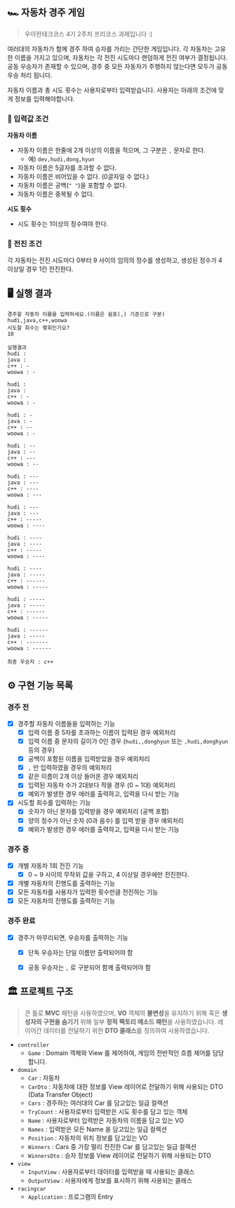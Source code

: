 ## 🏎️ 자동차 경주 게임

> 우아한테크코스 4기 2주차 프리코스 과제입니다 :)

여러대의 자동차가 함께 경주 하여 승자를 가리는 간단한 게임입니다. 각 자동차는 고유한 이름을 가지고 있으며, 자동차는 각 전진 시도마다 랜덤하게 전진 여부가 결정됩니다. 공동 우승자가 존재할 수 있으며, 경주 중 모든 자동차가 주행하지 않는다면 모두가 공동우승 처리 됩니다.

자동차 이름과 총 시도 횟수는 사용자로부터 입력받습니다. 사용자는 아래의 조건에 맞게 정보를 입력해야합니다.

### 🏁 입력값 조건

**자동차 이름**

- 자동차 이름은 한줄에 2개 이상의 이름을 적으며, 그 구분은 `,` 문자로 한다.
  - 예) `dev,hudi,dong,hyun`
- 자동차 이름은 5글자를 초과할 수 없다.
- 자동차 이름은 비어있을 수 없다. (0글자일 수 없다.)
- 자동차 이름은 공백(`" "`)을 포함할 수 없다.
- 자동차 이름은 중복될 수 없다. 

**시도 횟수**

- 시도 횟수는 1이상의 정수여야 한다.

### 🚩 전진 조건

각 자동차는 전진 시도마다 0부터 9 사이의 임의의 정수를 생성하고, 생성된 정수가 4 이상일 경우 1칸 전진한다.

## 🖥️ 실행 결과

```
경주할 자동차 이름을 입력하세요.(이름은 쉼표(,) 기준으로 구분)
hudi,java,c++,woowa
시도할 회수는 몇회인가요?
10

실행결과
hudi : 
java : 
c++ : -
woowa : -

hudi : 
java : 
c++ : -
woowa : -

hudi : -
java : -
c++ : --
woowa : -

hudi : --
java : --
c++ : ---
woowa : --

hudi : ---
java : ---
c++ : ----
woowa : ---

hudi : ---
java : ---
c++ : -----
woowa : ----

hudi : ----
java : ----
c++ : -----
woowa : ----

hudi : ----
java : -----
c++ : ------
woowa : -----

hudi : -----
java : -----
c++ : ------
woowa : -----

hudi : ------
java : -----
c++ : -------
woowa : ------

최종 우승자 : c++
```



## ⚙️ 구현 기능 목록

### 경주 전

- [x] 경주할 자동차 이름들을 입력하는 기능
  - [x] 입력 이름 중 5자를 초과하는 이름이 입력된 경우 예외처리
  - [x] 입력 이름 중 문자의 길이가 0인 경우 (`hudi,,donghyun` 또는 `,hudi,donghyun`  등의 경우)
  - [x] 공백이 포함된 이름을 입력받았을 경우 예외처리
  - [x] `,` 만 입력하였을 경우의 예외처리
  - [x] 같은 이름이 2개 이상 들어온 경우 예외처리
  - [x] 입력된 자동차 수가 2대보다 작을 경우 (0 ~ 1대) 예외처리
  - [x] 예외가 발생한 경우 에러를 출력하고, 입력을 다시 받는 기능
- [x] 시도할 회수를 입력하는 기능
  - [x] 숫자가 아닌 문자를 입력받을 경우 예외처리 (공백 포함)
  - [x] 양의 정수가 아닌 숫자 (0과 음수) 를 입력 받을 경우 예외처리
  - [x] 예외가 발생한 경우 에러를 출력하고, 입력을 다시 받는 기능

### 경주 중

- [x] 개별 자동차 1회 전진 기능
  - [x] 0 ~ 9 사이의 무작위 값을 구하고, 4 이상일 경우에만 전진한다.
- [x] 개별 자동차의 진행도를 출력하는 기능
- [x] 모든 자동차를 사용자가 입력한 횟수만큼 전진하는 기능
- [x] 모든 자동차의 진행도를 출력하는 기능

### 경주 완료

- [x] 경주가 마무리되면, 우승자를 출력하는 기능
  - [x] 단독 우승자는 단일 이름만 출력되어야 함
  - [x] 공동 우승자는 `,` 로 구분되어 함께 출력되어야 함



## 🏛️ 프로젝트 구조

> 큰 틀로 **MVC** 패턴을 사용하였으며, **VO** 객체의 **불변성**을 유지하기 위해 혹은 **생성자의 구현을 숨기기** 위해 일부 **정적 팩토리 메소드 패턴**을 사용하였습니다. 레이어간 데이터를 전달하기 위한 **DTO 클래스**를 정의하여 사용하였습니다.

- `controller`
  - `Game` : Domain 객체와 View 를 제어하여, 게임의 전반적인 흐름 제어를 담당합니다. 
- `domain`
  - `Car` : 자동차
  - `CarDto` : 자동차에 대한 정보를 View 레이어로 전달하기 위해 사용되는 DTO (Data Transfer Object)
  - `Cars` : 경주하는 여러대의 Car 를 담고있는 일급 컬렉션
  - `TryCount` : 사용자로부터 입력받은 시도 횟수를 담고 있는 객체
  - `Name` : 사용자로부터 입력받은 자동차의 이름을 담고 있는 VO
  - `Names` : 입력받은 모든 Name 을 담고있는 일급 컬렉션
  - `Position` : 자동차의 위치 정보를 담고있는 VO
  - `Winners` : Cars 중 가장 멀리 전진한 Car 를 담고있는 일급 컬렉션
  - `WinnersDto` : 승자 정보를 View 레이어로 전달하기 위해 사용되는 DTO
- `view`
  - `InputView` : 사용자로부터 데이터를 입력받을 때 사용되는 클래스
  - `OutputView` : 사용자에게 정보를 표시하기 위해 사용되는 클래스
- `racingcar`
  - `Application` : 프로그램의 Entry
